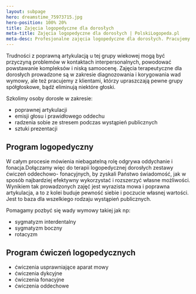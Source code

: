 ```yaml
---
layout: subpage
hero: dreamstime_75973715.jpg
hero-position: 100% 20%
title: Zajęcia logopedyczne dla dorosłych
meta-title: Zajęcia logopedyczne dla dorosłych | PolskiLogopeda.pl
meta-desc: Profesjonalne zajęcia logopedyczne dla dorosłych. Pracujemy nad wadami wymowy, prowadzimy ćwiczenia oddechowe i fonacyjne, usprawniamy artykulację i likwidujemy niedoskonałości. 
---
```


Trudności z poprawną artykulacją u tej grupy wiekowej  mogą być przyczyną problemów w&nbsp;kontaktach interpersonalnych, 
powodować powstawanie kompleksów i niską samoocenę. Zajęcia terapeutyczne dla dorosłych prowadzone 
są w zakresie diagnozowania i korygowania wad wymowy, ale też pracujemy z klientami, którzy upraszczają 
pewne grupy spółgłoskowe, bądź eliminują niektóre głoski. 

Szkolimy osoby dorosłe w zakresie:

- poprawnej artykulacji
- emisji głosu i prawidłowego oddechu
- radzenia sobie ze stresem podczas wystąpień publicznych
- sztuki prezentacji

## Program logopedyczny

W całym procesie mówienia niebagatelną rolę odgrywa oddychanie i fonacja.Dołączamy więc do terapii 
logopedycznej dorosłych zestawy ćwiczeń oddechowo- fonacyjnych, by zyskali Państwo świadomość, 
jak w sposób najbardziej efektywny wykorzystać  i rozszerzyć własne możliwości. Wynikiem tak 
prowadzonych zajęć jest wyrazista mowa i  poprawna artykulacja, a to z kolei buduje pewność siebie 
i poczucie własnej wartości. Jest to baza dla wszelkiego rodzaju wystąpień publicznych.

Pomagamy pozbyć się wady wymowy takiej jak np:

- sygmatyzm interdentalny
- sygmatyzm boczny
- rotacyzm


## Program ćwiczeń logopedycznych

- ćwiczenia usprawniające aparat mowy
- ćwiczenia dykcyjne
- ćwiczenia fonacyjne
- ćwiczenia oddechowe
